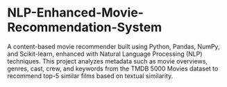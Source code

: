 # NLP-Enhanced-Movie-Recommendation-System
A content-based movie recommender built using Python, Pandas, NumPy, and Scikit-learn, enhanced with Natural Language Processing (NLP) techniques. This project analyzes metadata such as movie overviews, genres, cast, crew, and keywords from the TMDB 5000 Movies dataset to recommend top-5 similar films based on textual similarity.
